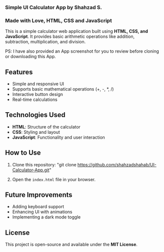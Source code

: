 ### Simple UI Calculator App by Shahzad S.
### Made with Love, HTML, CSS and JavaScript

This is a simple calculator web application built using **HTML, CSS, and JavaScript**. It provides basic arithmetic operations like addition, subtraction, multiplication, and division.

PS: I have also provided an App screenshot for you to review before cloning or downloading this App.


## Features
- Simple and responsive UI
- Supports basic mathematical operations (+, -, *, /)
- Interactive button design
- Real-time calculations

## Technologies Used
- **HTML**: Structure of the calculator
- **CSS**: Styling and layout
- **JavaScript**: Functionality and user interaction


## How to Use
1. Clone this repository:
   "git clone https://github.com/shahzadshahab/UI-Calculator-App.git"

2. Open the `index.html` file in your browser.


## Future Improvements
- Adding keyboard support
- Enhancing UI with animations
- Implementing a dark mode toggle


## License
This project is open-source and available under the **MIT License**.
